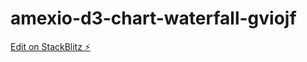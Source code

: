 # amexio-d3-chart-waterfall-gviojf

[Edit on StackBlitz ⚡️](https://stackblitz.com/edit/amexio-d3-chart-waterfall-utybuf)
